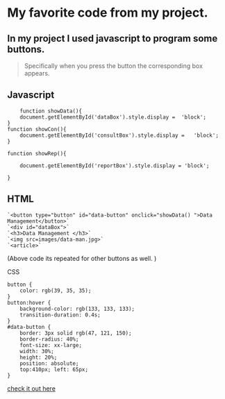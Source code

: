 # My favorite code from my project.

## In my project I used javascript to program some buttons. 

> Specifically when you press the button the corresponding box appears. 

## Javascript 

        function showData(){
        document.getElementById('dataBox').style.display =  'block';
    }
    function showCon(){
        document.getElementById('consultBox').style.display =   'block';
    }

    function showRep(){

        document.getElementById('reportBox').style.display = 'block';

    }

 

## HTML

    `<button type="button" id="data-button" onclick="showData() ">Data Management</button>`
    `<div id="dataBox">`
    `<h3>Data Management </h3>`
    `<img src=images/data-man.jpg>`
    `<article>`

(Above code its repeated for other buttons as well. )

 

CSS

    button {
        color: rgb(39, 35, 35);
    }
    button:hover {
        background-color: rgb(133, 133, 133);
        transition-duration: 0.4s;
    }
    #data-button {
        border: 3px solid rgb(47, 121, 150);
        border-radius: 40%;
        font-size: xx-large;
        width: 30%;
        height: 20%;
        position: absolute;
        top:410px; left: 65px;
    }

[check it out here](https://isaaclnelson.github.io/102-project/)